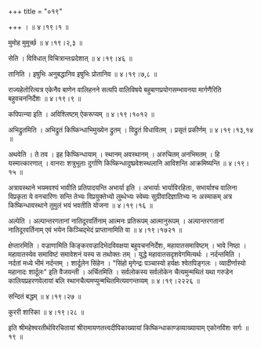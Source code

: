 +++
title = "०१९"

+++
।  ॥  ४।१९।१  ॥   

  

मुमोह मुमूर्च्छ  ॥  ४।१९।२,३  ॥   

  

सेति । विविधात् विचित्रान्तःप्रदेशात्  ॥  ४।१९।४६  ॥   

  

तानिति । इषुभिः अनुबद्धानिव इषुभिः प्रोतानिव  ॥  ४।१९।७,८  ॥   

  

राज्यहेतोरित्यत्र एकेनैव बाणेन वालिहनने सत्यपि वालिविषये बहुबाणप्रयोगसम्भावनया मार्गणैरिति बहुवचननिर्देशः  ॥  ४।१९।९  ॥   

  

कपिपत्न्या इति । अविश्लिष्टम् ऐकरूप्यम्  ॥  ४।१९।१०१२  ॥   

  

अभिद्रुतमिति । अभिद्रुतं किष्किन्धाभिमुख्येन द्रुतम् । विद्रुतं विधावितम् । प्रसृतं प्रकीर्णम्  ॥  ४।१९।१३,१४  ॥   

  

अथवेति । ते तव । इह किष्किन्धायाम् । स्थानम् अवस्थानम् । अरुचितम् अनभिमतम् । हि यस्मात्कारणात् । वानराः शत्रुभूताः दुर्गाणि किष्किन्धादुष्प्रवेशस्थलानि आविशन्ति आक्रमिष्यन्ति  ॥  ४।१९।१५  ॥   

  

अत्रावस्थाने भयमवश्यं भावीति प्रतिपादयन्ति अभार्या इति । अभार्याः भार्याविरहिताः, सभार्याश्च वालिना विप्रकृता ये वनचारिणः सन्ति तेभ्यः विप्रयुक्तेभ्यो लुब्धेभ्यः स्वेब्यः सुग्रीवादिज्ञातिभ्यः नः अस्माकम् अत्र किष्किन्धावस्थाने तुमुलं भयं भवतीति योजना  ॥  ४।१९।१६  ॥   

  

अल्पेति । अल्पान्तरगतानां नातिदूरवर्तिनाम् आत्मनः प्रतिरूपम् आत्मानुरूपम् । अल्पान्तरगतानां नातिदूरवर्तिनाम् एवं भयेन किञ्चिद्भेदं प्राप्तानामिति वा  ॥  ४।१९।१७२१  ॥   

  

क्षेप्तारमिति । वज्राणामिति किङ्करवज्रादिभेदविवक्षया बहुवचननिर्देशः, महावातसमाविष्टम् । भावे निष्ठा । महावातस्येव समाविष्टं समावेशनं यस्य स तथोक्तः तम् । युद्धे महावातसदृशवेगमित्यर्थः । नर्दन्तमिति । नर्दतां मध्ये भीमं नर्दन्तम् । शार्दूलेन सिंहेन । "सिंहो मृगेन्द्रः पञ्चास्यो हर्यक्षः श्वेतपिङ्गलः । व्यादीर्णास्यो महानादः शार्दूलः" इति वैजयन्ती । अर्चितमिति । सर्वलोकस्य सर्वलोकेन चैत्यमुन्मथितं यथा गरुडेन कालियप्रहरणवेलायां बलि स्थानचैत्यमप्युन्मथितमित्यवगन्तव्यम्  ॥  ४।१९।२२२६  ॥   

  

सन्दितं बद्धम्  ॥  ४।१९।२७  ॥   

  

कुररी शारिका  ॥  ४।१९।२८  ॥   

  

इति श्रीमहेश्वरतीर्थविरचितायां श्रीरामायणतत्त्वदीपिकाख्यायां किष्किन्धाकाण्डव्याख्यायाम् एकोनविंशः सर्गः  ॥  १९  ॥   

  


